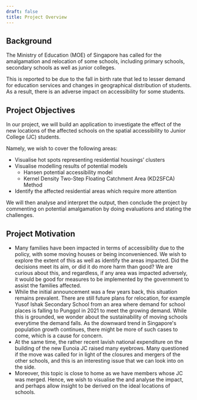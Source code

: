 ```yaml
---
draft: false
title: Project Overview
---
```


## Background
The Ministry of Education (MOE) of Singapore has called for the amalgamation and relocation of some schools, including primary schools, secondary schools as well as junior colleges. 

This is reported to be due to the fall in birth rate that led to lesser demand for education services and changes in geographical distribution of students. As a result, there is an adverse impact on accessibility for some students. 

## Project Objectives
In our project, we will build an application to investigate the effect of the new locations of the affected schools on the spatial accessibility to Junior College (JC) students. 

Namely, we wish to cover the following areas:

- Visualise hot spots representing residential housings’ clusters 
- Visualise modelling results of potential models 
    - Hansen potential accessibility model
    - Kernel Density Two-Step Floating Catchment Area (KD2SFCA) Method
- Identify the affected residential areas which require more attention

We will then analyse and interpret the output, then conclude the project by commenting on potential amalgamation by doing evaluations and stating the challenges.

## Project Motivation
- Many families have been impacted in terms of accessibility due to the policy, with some moving houses or being inconvenienced. We wish to explore the extent of this as well as identify the areas impacted. Did the decisions meet its aim, or did it do more harm than good? We are curious about this, and regardless, if any area was impacted adversely, it would be good for measures to be implemented by the government to assist the families affected.
- While the initial announcement was a few years back, this situation remains prevalent. There are still future plans for relocation, for example Yusof Ishak Secondary School from an area where demand for school places is falling to Punggol in 2021 to meet the growing demand. While this is grounded, we wonder about the sustainability of moving schools everytime the demand falls. As the downward trend in Singapore's population growth continues, there might be more of such cases to come, which is a cause for concern.
- At the same time, the rather recent lavish national expenditure on the building of the new Eunoia JC raised many eyebrows. Many questioned if the move was called for in light of the closures and mergers of the other schools, and this is an interesting issue that we can look into on the side. 
- Moreover, this topic is close to home as we have members whose JC was merged. Hence, we wish to visualise the and analyse the impact, and perhaps allow insight to be derived on the ideal locations of schools. 

